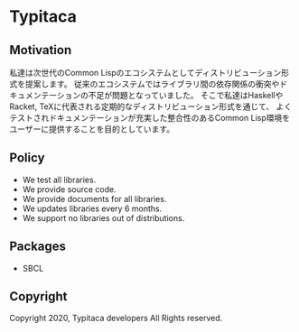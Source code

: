 # Typitaca

## Motivation

私達は次世代のCommon Lispのエコシステムとしてディストリビューション形式を提案します。
従来のエコシステムではライブラリ間の依存関係の衝突やドキュメンテーションの不足が問題となっていました。
そこで私達はHaskellやRacket, TeXに代表される定期的なディストリビューション形式を通じて、
よくテストされドキュメンテーションが充実した整合性のあるCommon Lisp環境をユーザーに提供することを目的としています。

## Policy

- We test all libraries.
- We provide source code.
- We provide documents for all libraries.
- We updates libraries every 6 months.
- We support no libraries out of distributions.

## Packages

- SBCL

## Copyright

Copyright 2020, Typitaca developers All Rights reserved.

